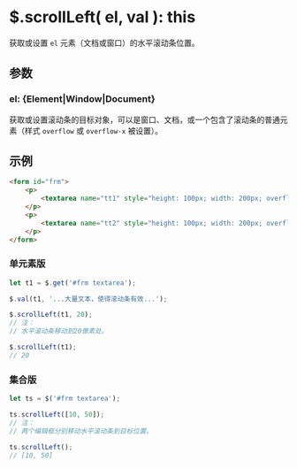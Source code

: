 # $.scrollLeft( el, val ): this

获取或设置 `el` 元素（文档或窗口）的水平滚动条位置。


## 参数

### el: {Element|Window|Document}

获取或设置滚动条的目标对象，可以是窗口、文档，或一个包含了滚动条的普通元素（样式 `overflow` 或 `overflow-x` 被设置）。


## 示例

```html
<form id="frm">
    <p>
        <textarea name="tt1" style="height: 100px; width: 200px; overflow: scroll; white-space: pre;">第一个编辑框。</textarea>
    </p>
    <p>
        <textarea name="tt2" style="height: 100px; width: 200px; overflow: scroll; white-space: pre;">The second editbox.</textarea>
    </p>
</form>
```


### 单元素版

```js
let t1 = $.get('#frm textarea');

$.val(t1, '...大量文本，使得滚动条有效...');

$.scrollLeft(t1, 20);
// 注：
// 水平滚动条移动到20像素处。

$.scrollLeft(t1);
// 20
```


### 集合版

```js
let ts = $('#frm textarea');

ts.scrollLeft([10, 50]);
// 注：
// 两个编辑框分别移动水平滚动条到目标位置。

ts.scrollLeft();
// [10, 50]
```
